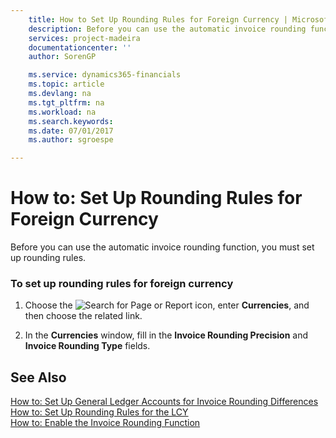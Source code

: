 ```yaml
---
    title: How to Set Up Rounding Rules for Foreign Currency | Microsoft Docs
    description: Before you can use the automatic invoice rounding function, you must set up rounding rules.
    services: project-madeira
    documentationcenter: ''
    author: SorenGP

    ms.service: dynamics365-financials
    ms.topic: article
    ms.devlang: na
    ms.tgt_pltfrm: na
    ms.workload: na
    ms.search.keywords:
    ms.date: 07/01/2017
    ms.author: sgroespe

---
```

# How to: Set Up Rounding Rules for Foreign Currency
Before you can use the automatic invoice rounding function, you must set up rounding rules.  
  
### To set up rounding rules for foreign currency  
  
1.  Choose the ![Search for Page or Report](media/ui-search/search_small.png "Search for Page or Report icon") icon, enter **Currencies**, and then choose the related link.  
  
2.  In the **Currencies** window, fill in the **Invoice Rounding Precision** and **Invoice Rounding Type** fields.   
  
## See Also  
 [How to: Set Up General Ledger Accounts for Invoice Rounding Differences](../how-to-set-up-general-ledger-accounts-for-invoice-rounding-differences.md)   
 [How to: Set Up Rounding Rules for the LCY](../how-to-set-up-rounding-rules-for-the-lcy.md)   
 [How to: Enable the Invoice Rounding Function](../how-to-enable-the-invoice-rounding-function.md)